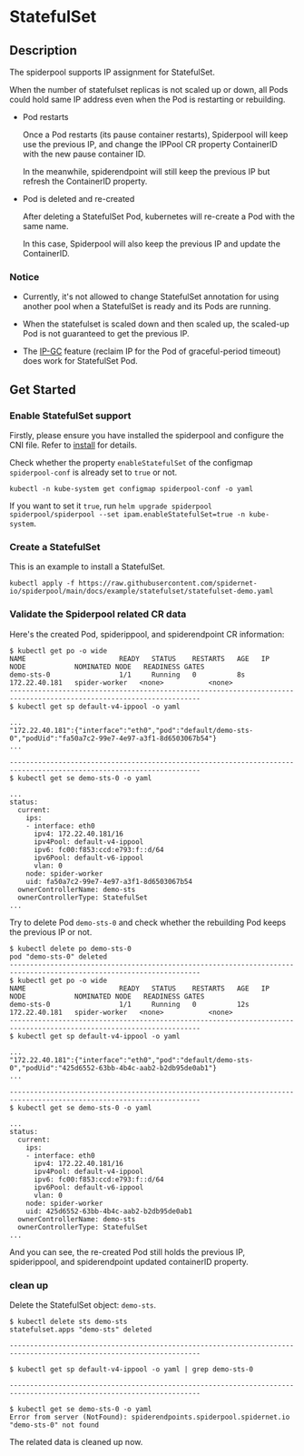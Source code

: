 # StatefulSet

## Description

The spiderpool supports IP assignment for StatefulSet.

When the number of statefulset replicas is not scaled up or down, all Pods could hold same IP address even when the Pod is restarting or rebuilding.

* Pod restarts

    Once a Pod restarts (its pause container restarts), Spiderpool will keep use the previous IP,
    and change the IPPool CR property ContainerID with the new pause container ID.

    In the meanwhile, spiderendpoint will still keep the previous IP but refresh the ContainerID property.

* Pod is deleted and re-created

    After deleting a StatefulSet Pod, kubernetes will re-create a Pod with the same name.

    In this case, Spiderpool will also keep the previous IP and update the ContainerID.

### Notice

* Currently, it's not allowed to change StatefulSet annotation for using another pool when a StatefulSet is ready and its Pods are running.

* When the statefulset is scaled down and then scaled up, the scaled-up Pod is not guaranteed to get the previous IP.

* The [IP-GC](./gc.md) feature (reclaim IP for the Pod of graceful-period timeout) does work for StatefulSet Pod.

## Get Started

### Enable StatefulSet support

Firstly, please ensure you have installed the spiderpool and configure the CNI file. Refer to [install](./install/install.md) for details.

Check whether the property `enableStatefulSet` of the configmap `spiderpool-conf` is already set to `true` or not.

```shell
kubectl -n kube-system get configmap spiderpool-conf -o yaml
```

If you want to set it `true`, run `helm upgrade spiderpool spiderpool/spiderpool --set ipam.enableStatefulSet=true -n kube-system`.

### Create a StatefulSet

This is an example to install a StatefulSet.

```shell
kubectl apply -f https://raw.githubusercontent.com/spidernet-io/spiderpool/main/docs/example/statefulset/statefulset-demo.yaml
```

### Validate the Spiderpool related CR data

Here's the created Pod, spiderippool, and spiderendpoint CR information:

```text
$ kubectl get po -o wide
NAME                       READY   STATUS    RESTARTS   AGE   IP              NODE            NOMINATED NODE   READINESS GATES
demo-sts-0                 1/1     Running   0          8s    172.22.40.181   spider-worker   <none>           <none>
---------------------------------------------------------------------------------------------------------------------
$ kubectl get sp default-v4-ippool -o yaml

...
"172.22.40.181":{"interface":"eth0","pod":"default/demo-sts-0","podUid":"fa50a7c2-99e7-4e97-a3f1-8d6503067b54"}
...

---------------------------------------------------------------------------------------------------------------------
$ kubectl get se demo-sts-0 -o yaml

...
status:
  current:
    ips:
    - interface: eth0
      ipv4: 172.22.40.181/16
      ipv4Pool: default-v4-ippool
      ipv6: fc00:f853:ccd:e793:f::d/64
      ipv6Pool: default-v6-ippool
      vlan: 0
    node: spider-worker
    uid: fa50a7c2-99e7-4e97-a3f1-8d6503067b54
  ownerControllerName: demo-sts
  ownerControllerType: StatefulSet
...
```

Try to delete Pod `demo-sts-0` and check whether the rebuilding Pod keeps the previous IP or not.

```text
$ kubectl delete po demo-sts-0
pod "demo-sts-0" deleted
---------------------------------------------------------------------------------------------------------------------
$ kubectl get po -o wide
NAME                       READY   STATUS    RESTARTS   AGE   IP              NODE            NOMINATED NODE   READINESS GATES
demo-sts-0                 1/1     Running   0          12s   172.22.40.181   spider-worker   <none>           <none>
---------------------------------------------------------------------------------------------------------------------
$ kubectl get sp default-v4-ippool -o yaml

...
"172.22.40.181":{"interface":"eth0","pod":"default/demo-sts-0","podUid":"425d6552-63bb-4b4c-aab2-b2db95de0ab1"}
...

---------------------------------------------------------------------------------------------------------------------
$ kubectl get se demo-sts-0 -o yaml

...
status:
  current:
    ips:
    - interface: eth0
      ipv4: 172.22.40.181/16
      ipv4Pool: default-v4-ippool
      ipv6: fc00:f853:ccd:e793:f::d/64
      ipv6Pool: default-v6-ippool
      vlan: 0
    node: spider-worker
    uid: 425d6552-63bb-4b4c-aab2-b2db95de0ab1
  ownerControllerName: demo-sts
  ownerControllerType: StatefulSet
...
```

And you can see, the re-created Pod still holds the previous IP, spiderippool, and spiderendpoint updated containerID property.

### clean up

Delete the StatefulSet object: `demo-sts`.

```text
$ kubectl delete sts demo-sts
statefulset.apps "demo-sts" deleted

---------------------------------------------------------------------------------------------------------------------

$ kubectl get sp default-v4-ippool -o yaml | grep demo-sts-0

---------------------------------------------------------------------------------------------------------------------

$ kubectl get se demo-sts-0 -o yaml
Error from server (NotFound): spiderendpoints.spiderpool.spidernet.io "demo-sts-0" not found
```

The related data is cleaned up now.
